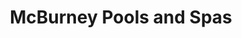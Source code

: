 ---
title: "McBurney Pools and Spas"
url: /dartmouth/mcburney-pools-and-spas/
shop: swimming pool
---